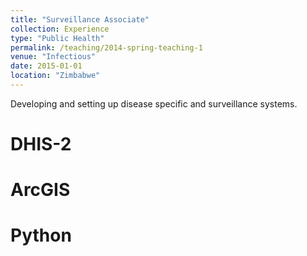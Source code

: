```yaml
---
title: "Surveillance Associate"
collection: Experience
type: "Public Health"
permalink: /teaching/2014-spring-teaching-1
venue: "Infectious"
date: 2015-01-01
location: "Zimbabwe"
---
```


Developing and setting up disease specific and surveillance systems.

DHIS-2
======

ArcGIS
======

Python
======
